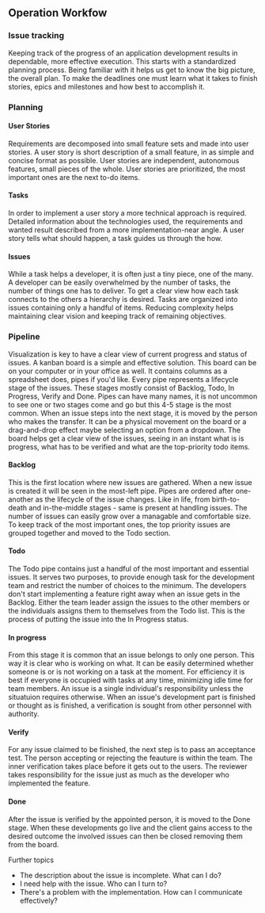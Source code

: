 ## Operation Workfow

### Issue tracking
Keeping track of the progress of an application development results in dependable, more effective execution. 
This starts with a standardized planning process. Being familiar with it helps us get to know the big picture, the overall plan. 
To make the deadlines one must learn what it takes to finish stories, epics and milestones and how best to accomplish it.

### Planning

#### User Stories
Requirements are decomposed into small feature sets and made into user stories.
A user story is short description of a small feature, in as simple and concise format as possible.
User stories are independent, autonomous features, small pieces of the whole.
User stories are prioritized, the most important ones are the next to-do items.

#### Tasks
In order to implement a user story a more technical approach is required. 
Detailed information about the technologies used, the requirements and wanted result described from a more implementation-near angle.
A user story tells what should happen, a task guides us through the how.

#### Issues
While a task helps a developer, it is often just a tiny piece, one of the many. A developer can be easily overwhelmed by the number of tasks, 
the number of things one has to deliver. To get a clear view how each task connects to the others a hierarchy is desired. 
Tasks are organized into issues containing only a handful of items. 
Reducing complexity helps maintaining clear vision and keeping track of remaining objectives.

### Pipeline
Visualization is key to have a clear view of current progress and status of issues. A kanban board is a simple and effective solution. 
This board can be on your computer or in your office as well. It contains columns as a spreadsheet does, pipes if you'd like. 
Every pipe represents a lifecycle stage of the issues. These stages mostly consist of Backlog, Todo, In Progress, Verify and Done. 
Pipes can have many names, it is not uncommon to see one or two stages come and go but this 4-5 stage is the most common. 
When an issue steps into the next stage, it is moved by the person who makes the transfer. 
It can be a physical movement on the board or a drag-and-drop effect maybe selecting an option from a dropdown. 
The board helps get a clear view of the issues, seeing in an instant what is is progress, what has to be verified and what are the top-priority todo items.

#### Backlog
This is the first location where new issues are gathered. When a new issue is created it will be seen in the most-left pipe. 
Pipes are ordered after one-another as the lifecycle of the issue changes. Like in life, from birth-to-death and in-the-middle stages - same is present at handling issues. The number of issues can easily grow over a managable and comfortable size. 
To keep track of the most important ones, the top priority issues are grouped together and moved to the Todo section.

#### Todo
The Todo pipe contains just a handful of the most important and essential issues. It serves two purposes, to provide enough task for the development team and restrict the number of choices to the minimum. The developers don't start implementing a feature right away when an issue gets in the Backlog. Either the team leader assign the issues to the other members or the individuals assigns them to themselves from the Todo list. This is the process of putting the issue into the In Progress status.

#### In progress
From this stage it is common that an issue belongs to only one person. This way it is clear who is working on what. It can be easily determined whether someone is or is not working on a task at the moment. For efficiency it is best if everyone is occupied with tasks at any time, minimizing idle time for team members. An issue is a single individual's responsibility unless the situatuion requires otherwise. When an issue's development part is finished or thought as is finished, a verification is sought from other personnel with authority.

#### Verify
For any issue claimed to be finished, the next step is to pass an acceptance test. The person accepting or rejecting the feauture is within the team. The inner verification takes place before it gets out to the users. The reviewer takes responsibility for the issue just as much as the developer who implemented the feature.


#### Done
After the issue is verified by the appointed person, it is moved to the Done stage. When these developments go live and the client gains access to the desired outcome the involved issues can then be closed removing them from the board.


Further topics
 - The description about the issue is incomplete. What can I do?
 - I need help with the issue. Who can I turn to?
 - There's a problem with the implementation. How can I communicate effectively?
